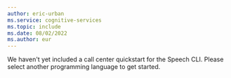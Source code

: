 ```yaml
---
author: eric-urban
ms.service: cognitive-services
ms.topic: include
ms.date: 08/02/2022
ms.author: eur
---
```


We haven't yet included a call center quickstart for the Speech CLI. Please select another programming language to get started. 
